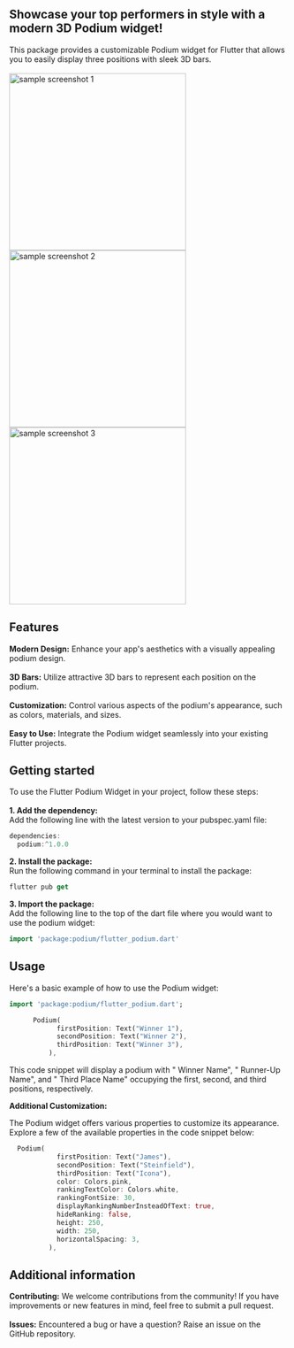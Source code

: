 ## Showcase your top performers in style with a modern 3D Podium widget!

This package provides a customizable Podium widget for Flutter that allows you to easily display three positions with sleek 3D bars.<br><br>
<img width="320" alt="sample screenshot 1" src="https://github.com/ThrivikramGR/flutter_podium/assets/72206073/876c189b-dd01-43df-8fdd-9241deb63179">
<img width="320" alt="sample screenshot 2" src="https://github.com/ThrivikramGR/flutter_podium/assets/72206073/8284ace4-1989-4a1e-be28-dceb04fdb064">
<img width="320" alt="sample screenshot 3" src="https://github.com/ThrivikramGR/flutter_podium/assets/72206073/3912fcc0-db82-4bb0-8c1c-3fc80e30b7ef">


## Features

<b>Modern Design:</b> Enhance your app's aesthetics with a visually appealing podium design.<br><br>
<b>3D Bars:</b> Utilize attractive 3D bars to represent each position on the podium.<br><br>
<b>Customization:</b> Control various aspects of the podium's appearance, such as colors, materials, and sizes.<br><br>
<b>Easy to Use:</b> Integrate the Podium widget seamlessly into your existing Flutter projects.

## Getting started

To use the Flutter Podium Widget in your project, follow these steps:<br><br>
<b>1. Add the dependency:</b><br>
Add the following line with the latest version to your pubspec.yaml file:<br>
```dart
dependencies:
  podium:^1.0.0
```
<b>2. Install the package:</b><br>
Run the following command in your terminal to install the package:<br>
```dart
flutter pub get
```
<b>3. Import the package:</b><br>
Add the following line to the top of the dart file where you would want to use the podium widget:<br>
```dart
import 'package:podium/flutter_podium.dart'
```

## Usage

Here's a basic example of how to use the Podium widget:
```dart
import 'package:podium/flutter_podium.dart';

      Podium(
            firstPosition: Text("Winner 1"),
            secondPosition: Text("Winner 2"),
            thirdPosition: Text("Winner 3"),
          ),
```
This code snippet will display a podium with " Winner Name", " Runner-Up Name", and " Third Place Name" occupying the first, second, and third positions, respectively.

<b>Additional Customization:</b>

The Podium widget offers various properties to customize its appearance. Explore a few of the available properties in the code snippet below:

```dart
  Podium(
            firstPosition: Text("James"),
            secondPosition: Text("Steinfield"),
            thirdPosition: Text("Icona"),
            color: Colors.pink,
            rankingTextColor: Colors.white,
            rankingFontSize: 30,
            displayRankingNumberInsteadOfText: true,
            hideRanking: false,
            height: 250,
            width: 250,
            horizontalSpacing: 3,
          ),
```

## Additional information

<b>Contributing:</b> We welcome contributions from the community! If you have improvements or new features in mind, feel free to submit a pull request.<br><br>
<b>Issues:</b> Encountered a bug or have a question? Raise an issue on the GitHub repository.<br><br><br>
